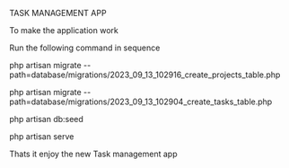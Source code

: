 TASK MANAGEMENT APP 

To make the application work

Run the following command in sequence 

php artisan migrate --path=database/migrations/2023_09_13_102916_create_projects_table.php

php artisan migrate --path=database/migrations/2023_09_13_102904_create_tasks_table.php

php artisan db:seed

php artisan serve

Thats it enjoy the new Task management app